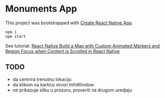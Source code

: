 # Monuments App

This project was bootstrapped with [Create React Native App](https://github.com/react-community/create-react-native-app).

```
npm i
npm start
```

See tutorial: [React Native
Build a Map with Custom Animated Markers and Region Focus when Content is Scrolled in React Native](https://codedaily.io/tutorials/9/Build-a-Map-with-Custom-Animated-Markers-and-Region-Focus-when-Content-is-Scrolled-in-React-Native)

## TODO

- da centrira trenutnu lokaciju
- da klikom na karticu otvori InfoWindow
- ne prikazuje sliku u prozoru, proveriti na drugom uredjaju
